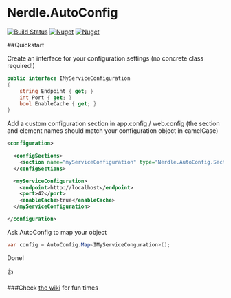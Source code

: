 # Nerdle.AutoConfig

[![Build Status](https://travis-ci.org/edpollitt/Nerdle.AutoConfig.svg?branch=master)](https://travis-ci.org/edpollitt/Nerdle.AutoConfig)
[![Nuget](https://img.shields.io/nuget/v/Nerdle.AutoConfig.svg)](https://www.nuget.org/packages/Nerdle.AutoConfig/)
[![Nuget](https://img.shields.io/nuget/dt/Nerdle.AutoConfig.svg)](https://www.nuget.org/packages/Nerdle.AutoConfig/)

##Quickstart

Create an interface for your configuration settings (no concrete class required!)

```csharp
public interface IMyServiceConfiguration
{
    string Endpoint { get; }
    int Port { get; }
    bool EnableCache { get; }
}
```

Add a custom configuration section in app.config / web.config (the section and element names should match your configuration object in camelCase)
```xml
<configuration>

  <configSections>
    <section name="myServiceConfiguration" type="Nerdle.AutoConfig.Section, Nerdle.AutoConfig" />
  </configSections>

  <myServiceConfiguration>
    <endpoint>http://localhost</endpoint>
    <port>42</port>
    <enableCache>true</enableCache>
  </myServiceConfiguration>

</configuration>
```

Ask AutoConfig to map your object

```csharp
var config = AutoConfig.Map<IMyServiceConguration>();
```

Done! 

:+1:

###Check [the wiki](https://github.com/edpollitt/Nerdle.AutoConfig/wiki) for fun times

